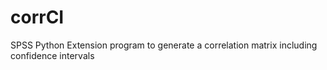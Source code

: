 # corrCI
SPSS Python Extension program to generate a correlation matrix including confidence intervals

